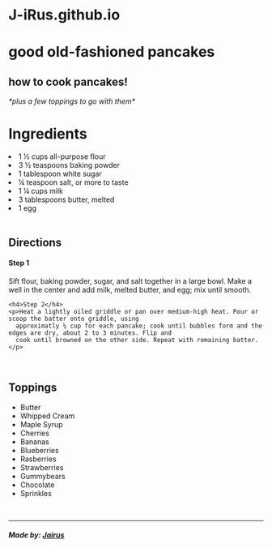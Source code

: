 # J-iRus.github.io
<!DOCTYPE html>
<html>

<head>
  <!--Regular 400-->
  <link rel="preconnect" href="https://fonts.googleapis.com">
  <link rel="preconnect" href="https://fonts.gstatic.com" crossorigin>
  <link href="https://fonts.googleapis.com/css2?family=Fredoka&display=swap" rel="stylesheet">
  <!--------------->
  
  <!--SemiBold 600-->
  <link rel="preconnect" href="https://fonts.googleapis.com">
  <link rel="preconnect" href="https://fonts.gstatic.com" crossorigin>
  <link href="https://fonts.googleapis.com/css2?family=Fredoka:wght@600&display=swap" rel="stylesheet">
  <link rel="stylesheet" href="style.css">
  <!---------------->
  
  <!--Title-->
  <title>Good Old-Fashioned Pancakes</title>
  <!--------->
</head>

<body>
  <!--Hero-->
  <div class="hero">
    <h1>good old-fashioned pancakes</h1>
  </div>
  <!-------->

  <div class="info">
  <h2>how to cook pancakes!</h2>
    <i><p>*plus a few toppings to go with them*</p></i>
  </div>
  
  <!--Ingredients-->
  <div class="ingredient-box">
    <h1>Ingredients</h1>
    <li>1 ½ cups all-purpose flour</li>
    <li>3 ½ teaspoons baking powder</li>
    <li>1 tablespoon white sugar</li>
    <li>¼ teaspoon salt, or more to taste</li>
    <li>1 ¼ cups milk</li>
    <li>3 tablespoons butter, melted</li>
    <li>1 egg</li>
    </ul>
  </div>

  <br>
  
<!--Directions-->
  <div class="direction-box">
    <h2>Directions</h2>
      <h4>Step 1</h4>
    <p>Sift flour, baking powder, sugar, and salt together in a large bowl. Make a well in the center and add milk,
      melted butter, and egg; mix until smooth.</p>

    <h4>Step 2</h4>
    <p>Heat a lightly oiled griddle or pan over medium-high heat. Pour or scoop the batter onto griddle, using
      approximatly ¼ cup for each pancake; cook until bubbles form and the edges are dry, about 2 to 3 minutes. Flip and
      cook until browned on the other side. Repeat with remaining batter.</p>
  </div>
  <br>
<!--------------->

  <!--Toppings-->
  <div class="topping-box">
    <h2>Toppings</h2>
    <ul>
      <li>Butter</li>
      <li>Whipped Cream</li>
      <li>Maple Syrup</li>
      <li>Cherries</li>
      <li>Bananas</li>
      <li>Blueberries</li>
      <li>Rasberries</li>
      <li>Strawberries</li>
      <li>Gummybears</li>
      <li>Chocolate</li>
      <li>Sprinkles</li>
    </ul>
  </div>
  <!------------>
  
  <br>
  <hr>
  <i>
    <h5>Made by: <u>Jairus</u></h5>
  </i>
</body>

</html>

